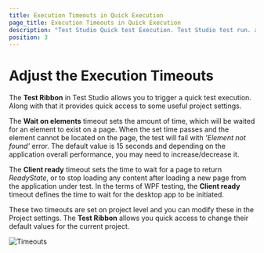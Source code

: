 ```yaml
---
title: Execution Timeouts in Quick Execution
page_title: Execution Timeouts in Quick Execution
description: "Test Studio Quick test Execution. Test Studio test run. annotated test run. Global Timeouts in Test Studio project. Visual debugger options in Test Studio. Set preferred browser for test runs and test recording. Quick run Execution log "
position: 3
---
```

# Adjust the Execution Timeouts

The **Test Ribbon** in Test Studio allows you to trigger a quick test execution. Along with that it provides quick access to some useful project settings.

The **Wait on elements** timeout sets the amount of time, which will be waited for an element to exist on a page. When the set time passes and the element cannot be located on the page, the test will fail with _'Element not found'_ error. The default value is 15 seconds and depending on the application overall performance, you may need to increase/decrease it.

The **Client ready** timeout sets the time to wait for a page to return _ReadyState_, or to stop loading any content after loading a new page from the application under test. In the terms of WPF testing, the **Client ready** timeout defines the time to wait for the desktop app to be initiated.

These two timeouts are set on project level and you can modify these in the Project settings. The **Test Ribbon** allows you quick access to change their default values for the current project.

![Timeouts][10]

[10]: /img/automated-tests/test-execution/quick-run-timeouts/fig10.png
